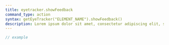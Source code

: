 ```yaml
---
title: eyetracker.showFeedback
command_type: action
syntax: getEyeTracker("ELEMENT_NAME").showFeedback()
description: Lorem ipsum dolor sit amet, consectetur adipiscing elit, sed do eiusmod tempor incididunt ut labore et dolore magna aliqua. Ut enim ad minim veniam, quis nostrud exercitation ullamco laboris nisi ut aliquip ex ea commodo consequat.
---
```


```javascript
// example
```